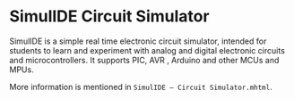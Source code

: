 # SimulIDE Circuit Simulator

SimulIDE is a simple real time electronic circuit simulator, intended for students to learn and experiment with analog and digital electronic circuits and microcontrollers.
It supports PIC, AVR , Arduino and other MCUs and MPUs.

More information is mentioned in `SimulIDE – Circuit Simulator.mhtml`.
